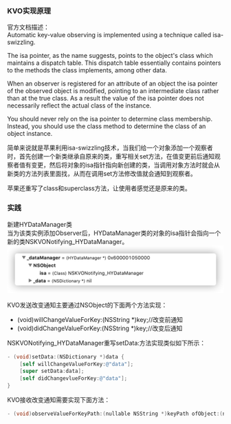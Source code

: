 ### KVO实现原理 <!-- {docsify-ignore-all} -->
官方文档描述：  
Automatic key-value observing is implemented using a technique called isa-swizzling.

The isa pointer, as the name suggests, points to the object's class which maintains a dispatch table. This dispatch table essentially contains pointers to the methods the class implements, among other data.

When an observer is registered for an attribute of an object the isa pointer of the observed object is modified, pointing to an intermediate class rather than at the true class. As a result the value of the isa pointer does not necessarily reflect the actual class of the instance.

You should never rely on the isa pointer to determine class membership. Instead, you should use the class method to determine the class of an object instance.

简单来说就是苹果利用isa-swizzling技术，当我们给一个对象添加一个观察者时，首先创建一个新类继承自原来的类，重写相关set方法，在值变更前后通知观察者值有变更，然后将对象的isa指针指向新创建的类，当调用对象方法时就会从新类的方法列表里面找，从而在调用set方法修改值就会通知到观察者。

苹果还重写了class和superclass方法，让使用者感觉还是原来的类。

### 实践
新建HYDataManager类  
当为该类实例添加Observer后，HYDataManager类的对象的isa指针会指向一个新的类NSKVONotifying_HYDataManager。
![](./kvo.png "Optional title")

KVO发送改变通知主要通过NSObject的下面两个方法实现：
- (void)willChangeValueForKey:(NSString *)key;//改变前通知
- (void)didChangeValueForKey:(NSString *)key;//改变后通知

NSKVONotifying_HYDataManager重写setData:方法实现类似如下所示：
```Objective-C
- (void)setData:(NSDictionary *)data {
    [self willChangeValueForKey:@"data"];
    [super setData:data];
    [self didChangevlueForKey:@"data"];
}
```

KVO接收改变通知需要实现下面方法：
```Objective-C
- (void)observeValueForKeyPath:(nullable NSString *)keyPath ofObject:(nullable id)object change:(nullable NSDictionary<NSKeyValueChangeKey, id> *)change context:(nullable void *)context;
```

